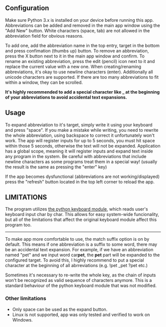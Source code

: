 ## Configuration
Make sure Python 3.x is installed on your device before running this app.
Abbreviations can be added and removed in the main app window using the "Add New" button. White characters (space, tab) are not allowed in the abbreviation field for obvious reasons.

To add one, add the abbreviation name in the top entry, target in the bottom and press confimation (thumbs up) button.
To remove an abbreviation, press the X button next to it in the main app window and confirm.
To rename an existing abbreviation, press the edit (pencil) icon next to it and replace the current value with a new one.
When creating/renaming abbreviations, it's okay to use newline characters (enter). Additionally all unicode characters are supported.
If there are too many abbreviations to fit within a window, they can be scrolled.

**It's highly recommended to add a special character like _ at the beginning of your abbreviations to avoid accidental text expansions.**

## Usage
To expand abbreviation to it's target, simply write it using your keyboard and press "space".
If you make a mistake while writing, you need to rewrite the whole abbreviation, using backspace to correct it unfortunately won't work.
The app will register inputs for up to 5 seconds, you must hit space within those 5 seconds, otherwise the text will not be expanded.
Application has a global scope, meaning it will register inputs and expand text inside any program in the system.
Be careful with abbreviations that include newline characters as some programs treat them in a special way! (usually the result is the same as pressing the "enter" key)

If the app becomes dysfunctional (abbreviations are not working/displayed) press the "refresh" button located in the top left corner to reload the app.

## LIMITATIONS

The program utilizes [the python keyboard module](https://pypi.org/project/keyboard/), which reads user's keyboard input char by char.
This allows for easy system-wide funcionality, but all of the limitations that affect the original keyboard module affect this program too.

---
To make app more comfortable to use, the match suffix option is on by default. This means if one abbreviation is a suffix to some word, there may be an accidental text expansion.
For example, if we have an abbreviation named "pet" and we input word car**pet**, the **pet** part will be expanded to the configured target.
To avoid this, I highly recommend to put a special character at the beginning of all abrreviations (e.g. !pet _pet ?pet etc.)

Sometimes it's necessary to re-write the whole key, as the chain of inputs won't be recognized as valid sequence of characters anymore.
This is a standard behaviour of the python keyboard module that was not modified.


### Other limitations

- Only space can be used as the expand button.
- Linux is not supported, app was only tested and verified to work on Windows.
